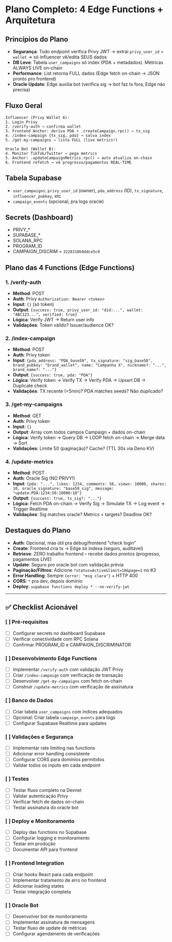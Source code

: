 # Plano Completo: 4 Edge Functions + Arquitetura

## Princípios do Plano

- **Segurança**: Todo endpoint verifica Privy JWT → extrai `privy_user_id` + `wallet` → só influencer vê/edita SEUS dados
- **DB Leve**: Tabela `user_campaigns` só index (PDA + metadados). Métricas ALWAYS LIVE on-chain
- **Performance**: List retorna FULL dados (Edge fetch on-chain → JSON pronto pro frontend)
- **Oracle Update**: Edge auxilia bot (verifica sig → bot faz tx fora, Edge não precisa)

## Fluxo Geral

```
Influencer (Privy Wallet A):
1. Login Privy
2. /verify-auth → confirma wallet
3. Frontend Anchor: deriva PDA + .createCampaign.rpc() → tx_sig
4. /index-campaign {tx_sig, pda} → salva index
5. /get-my-campaigns → lista FULL (live metrics!)

Oracle Bot (Wallet B):
4. Monitor TikTok/Twitter → pega metrics
5. Anchor: .updateCampaignMetrics.rpc() → auto atualiza on-chain
6. Frontend refetch → vê progresso/pagamentos REAL-TIME
```

## Tabela Supabase

- `user_campaigns`: `privy_user_id` (owner), `pda_address` (ID), `tx_signature`, `influencer_pubkey`, etc
- `campaign_events` (opcional, pra logs oracle)

## Secrets (Dashboard)

- PRIVY_*
- SUPABASE_*
- SOLANA_RPC
- PROGRAM_ID
- CAMPAIGN_DISCRIM = `3228310b9ddce5c0`

## Plano das 4 Functions (Edge Functions)

### 1. /verify-auth
- **Method**: POST
- **Auth**: Privy `Authorization: Bearer <token>`
- **Input**: `{}` (só token)
- **Output**: `{success: true, privy_user_id: "did:...", wallet: "ABC123...", verified: true}`
- **Lógica**: Verify JWT → Return user info
- **Validações**: Token válido? Issuer/audience OK?

### 2. /index-campaign  
- **Method**: POST
- **Auth**: Privy token
- **Input**: `{pda_address: "PDA_base58", tx_signature: "sig_base58", brand_pubkey: "brand_wallet", name: "Campanha X", nickname?: "...", brand_name?: "..."}`
- **Output**: `{success: true, pda: "PDA"}`
- **Lógica**: Verify token → Verify TX → Verify PDA → Upsert DB → Duplicate check
- **Validações**: TX recente (<5min)? PDA matches seeds? Não duplicado?

### 3. /get-my-campaigns
- **Method**: GET
- **Auth**: Privy token
- **Input**: `{}`
- **Output**: Array com todos campos Campaign + dados on-chain
- **Lógica**: Verify token → Query DB → LOOP fetch on-chain → Merge data → Sort
- **Validações**: Limite 50 (paginação)? Cache? (TTL 30s via Deno KV)

### 4. /update-metrics
- **Method**: POST
- **Auth**: Oracle Sig (NO PRIVY!)
- **Input**: `{pda: "...", likes: 1234, comments: 56, views: 10000, shares: 10, oracle_signature: "base58_sig", message: "update:PDA:1234:56:10000:10"}`
- **Output**: `{success: true, tx_sig?: "..."}`
- **Lógica**: Fetch PDA on-chain → Verify Sig → Simulate TX → Log event → Trigger Realtime
- **Validações**: Sig matches oracle? Metrics < targets? Deadline OK?

## Destaques do Plano

- **Auth**: Opcional, mas útil pra debug/frontend "check login"
- **Create**: Frontend cria tx → Edge só indexa (seguro, auditável)
- **Retrieve**: ZERO trabalho frontend – recebe dados prontos (progresso, pagamentos LIVE)
- **Update**: Seguro pro oracle bot com validação prévia
- **Paginação/Filtros**: Adicione `?status=Active&limit=10&page=1` no #3
- **Error Handling**: Sempre `{error: "msg clara"}` + HTTP 400
- **CORS**: `*` pra dev, depois domínio
- **Deploy**: `supabase functions deploy * --no-verify-jwt`

---

## ✅ Checklist Acionável

### [ ] Pré-requisitos
- [ ] Configurar secrets no dashboard Supabase
- [ ] Verificar conectividade com RPC Solana
- [ ] Confirmar PROGRAM_ID e CAMPAIGN_DISCRIMINATOR

### [ ] Desenvolvimento Edge Functions
- [ ] Implementar `/verify-auth` com validação JWT Privy
- [ ] Criar `/index-campaign` com verificação de transação
- [ ] Desenvolver `/get-my-campaigns` com fetch on-chain
- [ ] Construir `/update-metrics` com verificação de assinatura

### [ ] Banco de Dados
- [ ] Criar tabela `user_campaigns` com índices adequados
- [ ] Opcional: Criar tabela `campaign_events` para logs
- [ ] Configurar Supabase Realtime para updates

### [ ] Validações e Segurança
- [ ] Implementar rate limiting nas functions
- [ ] Adicionar error handling consistente
- [ ] Configurar CORS para domínios permitidos
- [ ] Validar todos os inputs em cada endpoint

### [ ] Testes
- [ ] Testar fluxo completo na Devnet
- [ ] Validar autenticação Privy
- [ ] Verificar fetch de dados on-chain
- [ ] Testar assinatura do oracle bot

### [ ] Deploy e Monitoramento
- [ ] Deploy das functions no Supabase
- [ ] Configurar logging e monitoramento
- [ ] Testar em produção
- [ ] Documentar API para frontend

### [ ] Frontend Integration
- [ ] Criar hooks React para cada endpoint
- [ ] Implementar tratamento de erro no frontend
- [ ] Adicionar loading states
- [ ] Testar integração completa

### [ ] Oracle Bot
- [ ] Desenvolver bot de monitoramento
- [ ] Implementar assinatura de mensagens
- [ ] Testar fluxo de update de métricas
- [ ] Configurar agendamento de verificações